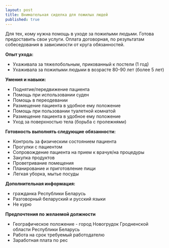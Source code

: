 ```yaml
---
layout: post
title: Внимательная сиделка для пожилых людей
published: true
---
```


Для тех, кому нужна помощь в уходе за пожилыми людьми. Готова предоставить свои услуги. Оплата договорная, по результатам собеседования в зависимости от круга обязанностей.

**Опыт ухода:**
- Ухаживала за тяжелобольным, прикованный к постели (1 год)
- Ухаживала за пожилыми людьми в возрасте 80-90 лет (более 5 лет)

**Умения и навыки:**
- Поднятие/передвижение пациента
- Помощь при использовании суден
- Помощь в переодевании
- Размещение пациента в удобное ему положение 
- Помощь при пользовании туалетной комнатой
- Размещение пациента в удобное ему положение
- Уход за поверхностью тела (борьба с пролежнями)

**Готовность выполнять следующие обязанности:**
- Контроль за физическим состоянием пациента
- Прогулки с пациентом
- Сопровождение пациента на прием к врачуя/на процедуры
- Закупка продуктов
- Проветривание помещения 
- Планирование и приготовление пищи
- Легкая уборка, мытье посуды

**Дополнительная информация:**
- гражданка Республики Беларусь
- Разговорный беларуский и русский языки
- Не курю

**Предпочтения по желаемой должности**
- Географическое положение - город Новогрудок Гродненской области Республики Беларусь
- Работа на срок требуемый работодателю
- Заработная плата по рес


	 
 
